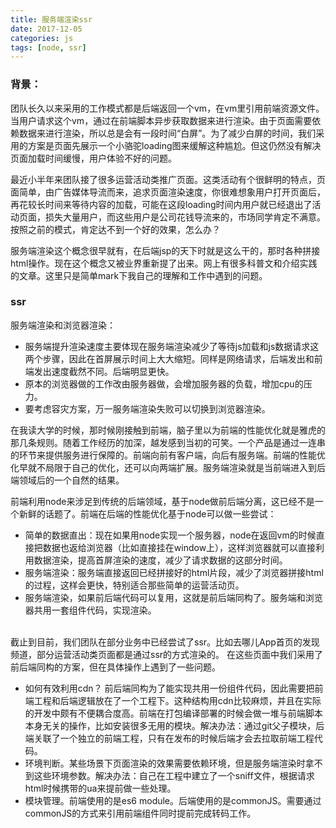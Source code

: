 ```yaml
---
title: 服务端渲染ssr
date: 2017-12-05
categories: js
tags: [node, ssr]
---
```


### 背景：
团队长久以来采用的工作模式都是后端返回一个vm，在vm里引用前端资源文件。当用户请求这个vm，通过在前端脚本异步获取数据来进行渲染。由于页面需要依赖数据来进行渲染，所以总是会有一段时间“白屏”。为了减少白屏的时间，我们采用的方案是页面先展示一个小骆驼loading图来缓解这种尴尬。但这仍然没有解决页面加载时间缓慢，用户体验不好的问题。

最近小半年来团队接了很多运营活动类推广页面。这类活动有个很鲜明的特点，页面简单，由广告媒体导流而来，追求页面渲染速度，你很难想象用户打开页面后，再花较长时间来等待内容的加载，可能在这段loading时间内用户就已经退出了活动页面，损失大量用户，而这些用户是公司花钱导流来的，市场同学肯定不满意。按照之前的模式，肯定达不到一个好的效果，怎么办？

服务端渲染这个概念很早就有，在后端jsp的天下时就是这么干的，那时各种拼接html操作。现在这个概念又被业界重新提了出来。网上有很多科普文和介绍实践的文章。这里只是简单mark下我自己的理解和工作中遇到的问题。

### ssr
服务端渲染和浏览器渲染：
- 服务端提升渲染速度主要体现在服务端渲染减少了等待js加载和js数据请求这两个步骤，因此在首屏展示时间上大大缩短。同样是网络请求，后端发出和前端发出速度截然不同。后端明显更快。
- 原本的浏览器做的工作改由服务器做，会增加服务器的负载，增加cpu的压力。
- 要考虑容灾方案，万一服务端渲染失败可以切换到浏览器渲染。

在我读大学的时候，那时候刚接触到前端，脑子里以为前端的性能优化就是雅虎的那几条规则。随着工作经历的加深，越发感到当初的可笑。一个产品是通过一连串的环节来提供服务进行保障的。前端向前有客户端，向后有服务端。前端的性能优化早就不局限于自己的优化，还可以向两端扩展。服务端渲染就是当前端进入到后端领域后的一个自然的结果。

前端利用node来涉足到传统的后端领域，基于node做前后端分离，这已经不是一个新鲜的话题了。前端在后端的性能优化基于node可以做一些尝试：
- 简单的数据直出：现在如果用node实现一个服务器，node在返回vm的时候直接把数据也返给浏览器（比如直接挂在window上），这样浏览器就可以直接利用数据渲染，提高首屏渲染的速度，减少了请求数据的这部分时间。
- 服务端渲染：服务端直接返回已经拼接好的html片段，减少了浏览器拼接html的过程，这样会更快，特别适合那些简单的运营活动页。
- 服务端渲染，如果前后端代码可以复用，这就是前后端同构了。服务端和浏览器共用一套组件代码，实现渲染。

<br/>
截止到目前，我们团队在部分业务中已经尝试了ssr。比如去哪儿App首页的发现频道，部分运营活动类页面都是通过ssr的方式渲染的。
在这些页面中我们采用了前后端同构的方案，但在具体操作上遇到了一些问题。

- 如何有效利用cdn？
前后端同构为了能实现共用一份组件代码，因此需要把前端工程和后端逻辑放在了一个工程下。这种结构用cdn比较麻烦，并且在实际的开发中颇有不便耦合度高。前端在打包编译部署的时候会做一堆与前端脚本本身无关的操作，比如安装很多无用的模块。解决办法：通过git父子模块，后端关联了一个独立的前端工程，只有在发布的时候后端才会去拉取前端工程代码。
- 环境判断。某些场景下页面渲染的效果需要依赖环境，但是服务端渲染时拿不到这些环境参数。解决办法：自己在工程中建立了一个sniff文件，根据请求html时候携带的ua来提前做一些处理。
- 模块管理。前端使用的是es6 module。后端使用的是commonJS。需要通过commonJS的方式来引用前端组件同时提前完成转码工作。